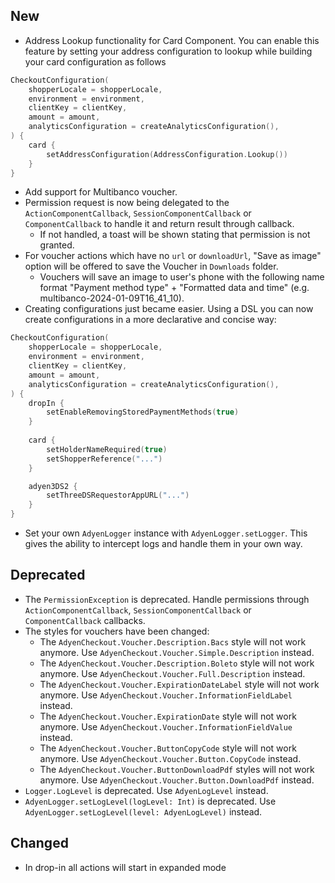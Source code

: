 [//]: # (This file will be used for the release notes on GitHub when publishing.)
[//]: # (Types of changes: `Breaking changes` `New` `Added` `Improved` `Changed` `Deprecated` `Removed` `Fixed`)
[//]: # (Example:)
[//]: # (## Added)
[//]: # ( - New payment method)
[//]: # (## Changed)
[//]: # ( - DropIn service's package changed from `com.adyen.dropin` to `com.adyen.dropin.services`)
[//]: # (## Deprecated)
[//]: # ( - Configurations public constructor are deprecated, please use each Configuration's builder to make a Configuration object)

## New
- Address Lookup functionality for Card Component. You can enable this feature by setting your address configuration to lookup while building your card configuration as follows
```kotlin
CheckoutConfiguration(
    shopperLocale = shopperLocale,
    environment = environment,
    clientKey = clientKey,
    amount = amount,
    analyticsConfiguration = createAnalyticsConfiguration(),
) {
    card {
        setAddressConfiguration(AddressConfiguration.Lookup())
    }
}
```
- Add support for Multibanco voucher.
- Permission request is now being delegated to the `ActionComponentCallback`, `SessionComponentCallback` or `ComponentCallback` to handle it and return result through callback.
  - If not handled, a toast will be shown stating that permission is not granted.
- For voucher actions which have no `url` or `downloadUrl`, "Save as image" option will be offered to save the Voucher in `Downloads` folder.
  - Vouchers will save an image to user's phone with the following name format "Payment method type" + "Formatted data and time" (e.g. multibanco-2024-01-09T16_41_10).
- Creating configurations just became easier. Using a DSL you can now create configurations in a more declarative and concise way:
```Kotlin
CheckoutConfiguration(
    shopperLocale = shopperLocale,
    environment = environment,
    clientKey = clientKey,
    amount = amount,
    analyticsConfiguration = createAnalyticsConfiguration(),
) {
    dropIn {
        setEnableRemovingStoredPaymentMethods(true)
    }
    
    card {
        setHolderNameRequired(true)
        setShopperReference("...")
    }

    adyen3DS2 {
        setThreeDSRequestorAppURL("...")
    }
}
```
- Set your own `AdyenLogger` instance with `AdyenLogger.setLogger`. This gives the ability to intercept logs and handle them in your own way.

## Deprecated
- The `PermissionException` is deprecated. Handle permissions through `ActionComponentCallback`, `SessionComponentCallback` or `ComponentCallback` callbacks.
- The styles for vouchers have been changed:
  - The `AdyenCheckout.Voucher.Description.Bacs` style will not work anymore. Use `AdyenCheckout.Voucher.Simple.Description` instead.
  - The `AdyenCheckout.Voucher.Description.Boleto` style will not work anymore. Use `AdyenCheckout.Voucher.Full.Description` instead.
  - The `AdyenCheckout.Voucher.ExpirationDateLabel` style will not work anymore. Use `AdyenCheckout.Voucher.InformationFieldLabel` instead.
  - The `AdyenCheckout.Voucher.ExpirationDate` style will not work anymore. Use `AdyenCheckout.Voucher.InformationFieldValue` instead.
  - The `AdyenCheckout.Voucher.ButtonCopyCode` style will not work anymore. Use `AdyenCheckout.Voucher.Button.CopyCode` instead.
  - The `AdyenCheckout.Voucher.ButtonDownloadPdf` styles will not work anymore. Use `AdyenCheckout.Voucher.Button.DownloadPdf` instead.
- `Logger.LogLevel` is deprecated. Use `AdyenLogLevel` instead.
- `AdyenLogger.setLogLevel(logLevel: Int)` is deprecated. Use `AdyenLogger.setLogLevel(level: AdyenLogLevel)` instead.

## Changed
- In drop-in all actions will start in expanded mode
